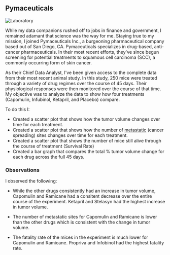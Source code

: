 ## Pymaceuticals 

![Laboratory](Images/Laboratory.jpg)

While my data companions rushed off to jobs in finance and government, I remained adamant that science was the way for me. Staying true to my mission, I joined Pymaceuticals Inc., a burgeoning pharmaceutical company based out of San Diego, CA. Pymaceuticals specializes in drug-based, anti-cancer pharmaceuticals. In their most recent efforts, they've since begun screening for potential treatments to squamous cell carcinoma (SCC), a commonly occurring form of skin cancer.

As their Chief Data Analyst, I've been given access to the complete data from their most recent animal study. In this study, 250 mice were treated through a variety of drug regimes over the course of 45 days. Their physiological responses were then monitored over the course of that time. My objective was to analyze the data to show how four treatments (Capomulin, Infubinol, Ketapril, and Placebo) compare.

To do this I:

* Created a scatter plot that shows how the tumor volume changes over time for each treatment.
* Created a scatter plot that shows how the number of [metastatic](https://en.wikipedia.org/wiki/Metastasis) (cancer spreading) sites changes over time for each treatment.
* Created a scatter plot that shows the number of mice still alive through the course of treatment (Survival Rate)
* Created a bar graph that compares the total % tumor volume change for each drug across the full 45 days.

### Observations

I observed the following:

* While the other drugs consistently had an increase in tumor volume, Capomulin and Ramicane had a consitent decrease over the entire course of the experiment. Ketapril and Stelasyn had the highest increase in tumor volume.

* The number of metastatic sites for Capomulin and Ramicane is lower than the other drugs which is consistent with the change in tumor volume.

* The fatality rate of the mices in the experiment is much lower for Capomulin and Ramicane. Propriva and Infobinol had the highest fatality rate.
